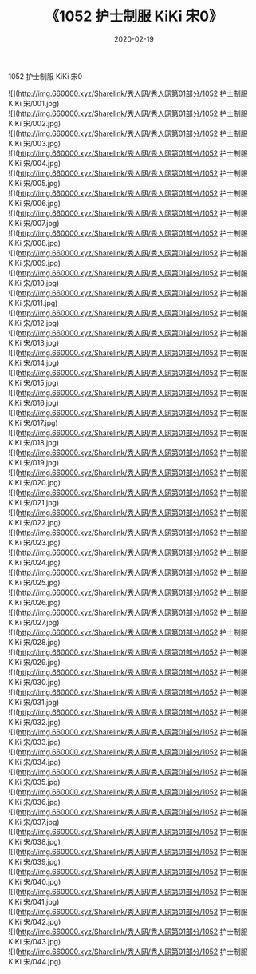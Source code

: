 ﻿---
layout: post
title:  《1052 护士制服 KiKi 宋0》
date:   2020-02-19
img: http://img.660000.xyz/Sharelink/秀人网/秀人网第01部分/1052 护士制服 KiKi 宋0/000.jpg
categories: [美女, 清纯, 唯美]
---

1052 护士制服 KiKi 宋0

  ![](http://img.660000.xyz/Sharelink/秀人网/秀人网第01部分/1052 护士制服 KiKi 宋/001.jpg) <br> ![](http://img.660000.xyz/Sharelink/秀人网/秀人网第01部分/1052 护士制服 KiKi 宋/002.jpg) <br> ![](http://img.660000.xyz/Sharelink/秀人网/秀人网第01部分/1052 护士制服 KiKi 宋/003.jpg) <br> ![](http://img.660000.xyz/Sharelink/秀人网/秀人网第01部分/1052 护士制服 KiKi 宋/004.jpg) <br> ![](http://img.660000.xyz/Sharelink/秀人网/秀人网第01部分/1052 护士制服 KiKi 宋/005.jpg) <br> ![](http://img.660000.xyz/Sharelink/秀人网/秀人网第01部分/1052 护士制服 KiKi 宋/006.jpg) <br> ![](http://img.660000.xyz/Sharelink/秀人网/秀人网第01部分/1052 护士制服 KiKi 宋/007.jpg) <br> ![](http://img.660000.xyz/Sharelink/秀人网/秀人网第01部分/1052 护士制服 KiKi 宋/008.jpg) <br> ![](http://img.660000.xyz/Sharelink/秀人网/秀人网第01部分/1052 护士制服 KiKi 宋/009.jpg) <br> ![](http://img.660000.xyz/Sharelink/秀人网/秀人网第01部分/1052 护士制服 KiKi 宋/010.jpg) <br> ![](http://img.660000.xyz/Sharelink/秀人网/秀人网第01部分/1052 护士制服 KiKi 宋/011.jpg) <br> ![](http://img.660000.xyz/Sharelink/秀人网/秀人网第01部分/1052 护士制服 KiKi 宋/012.jpg) <br> ![](http://img.660000.xyz/Sharelink/秀人网/秀人网第01部分/1052 护士制服 KiKi 宋/013.jpg) <br> ![](http://img.660000.xyz/Sharelink/秀人网/秀人网第01部分/1052 护士制服 KiKi 宋/014.jpg) <br> ![](http://img.660000.xyz/Sharelink/秀人网/秀人网第01部分/1052 护士制服 KiKi 宋/015.jpg) <br> ![](http://img.660000.xyz/Sharelink/秀人网/秀人网第01部分/1052 护士制服 KiKi 宋/016.jpg) <br> ![](http://img.660000.xyz/Sharelink/秀人网/秀人网第01部分/1052 护士制服 KiKi 宋/017.jpg) <br> ![](http://img.660000.xyz/Sharelink/秀人网/秀人网第01部分/1052 护士制服 KiKi 宋/018.jpg) <br> ![](http://img.660000.xyz/Sharelink/秀人网/秀人网第01部分/1052 护士制服 KiKi 宋/019.jpg) <br> ![](http://img.660000.xyz/Sharelink/秀人网/秀人网第01部分/1052 护士制服 KiKi 宋/020.jpg) <br> ![](http://img.660000.xyz/Sharelink/秀人网/秀人网第01部分/1052 护士制服 KiKi 宋/021.jpg) <br> ![](http://img.660000.xyz/Sharelink/秀人网/秀人网第01部分/1052 护士制服 KiKi 宋/022.jpg) <br> ![](http://img.660000.xyz/Sharelink/秀人网/秀人网第01部分/1052 护士制服 KiKi 宋/023.jpg) <br> ![](http://img.660000.xyz/Sharelink/秀人网/秀人网第01部分/1052 护士制服 KiKi 宋/024.jpg) <br> ![](http://img.660000.xyz/Sharelink/秀人网/秀人网第01部分/1052 护士制服 KiKi 宋/025.jpg) <br> ![](http://img.660000.xyz/Sharelink/秀人网/秀人网第01部分/1052 护士制服 KiKi 宋/026.jpg) <br> ![](http://img.660000.xyz/Sharelink/秀人网/秀人网第01部分/1052 护士制服 KiKi 宋/027.jpg) <br> ![](http://img.660000.xyz/Sharelink/秀人网/秀人网第01部分/1052 护士制服 KiKi 宋/028.jpg) <br> ![](http://img.660000.xyz/Sharelink/秀人网/秀人网第01部分/1052 护士制服 KiKi 宋/029.jpg) <br> ![](http://img.660000.xyz/Sharelink/秀人网/秀人网第01部分/1052 护士制服 KiKi 宋/030.jpg) <br> ![](http://img.660000.xyz/Sharelink/秀人网/秀人网第01部分/1052 护士制服 KiKi 宋/031.jpg) <br> ![](http://img.660000.xyz/Sharelink/秀人网/秀人网第01部分/1052 护士制服 KiKi 宋/032.jpg) <br> ![](http://img.660000.xyz/Sharelink/秀人网/秀人网第01部分/1052 护士制服 KiKi 宋/033.jpg) <br> ![](http://img.660000.xyz/Sharelink/秀人网/秀人网第01部分/1052 护士制服 KiKi 宋/034.jpg) <br> ![](http://img.660000.xyz/Sharelink/秀人网/秀人网第01部分/1052 护士制服 KiKi 宋/035.jpg) <br> ![](http://img.660000.xyz/Sharelink/秀人网/秀人网第01部分/1052 护士制服 KiKi 宋/036.jpg) <br> ![](http://img.660000.xyz/Sharelink/秀人网/秀人网第01部分/1052 护士制服 KiKi 宋/037.jpg) <br> ![](http://img.660000.xyz/Sharelink/秀人网/秀人网第01部分/1052 护士制服 KiKi 宋/038.jpg) <br> ![](http://img.660000.xyz/Sharelink/秀人网/秀人网第01部分/1052 护士制服 KiKi 宋/039.jpg) <br> ![](http://img.660000.xyz/Sharelink/秀人网/秀人网第01部分/1052 护士制服 KiKi 宋/040.jpg) <br> ![](http://img.660000.xyz/Sharelink/秀人网/秀人网第01部分/1052 护士制服 KiKi 宋/041.jpg) <br> ![](http://img.660000.xyz/Sharelink/秀人网/秀人网第01部分/1052 护士制服 KiKi 宋/042.jpg) <br> ![](http://img.660000.xyz/Sharelink/秀人网/秀人网第01部分/1052 护士制服 KiKi 宋/043.jpg) <br> ![](http://img.660000.xyz/Sharelink/秀人网/秀人网第01部分/1052 护士制服 KiKi 宋/044.jpg) <br>